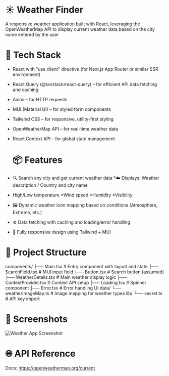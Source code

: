# ☀️ Weather Finder
A responsive weather application built with React, leveraging the OpenWeatherMap API to display current weather data based on the city name entered by the user

# 🔧 Tech Stack
* React with "use client" directive (for Next.js App Router or similar SSR environment)
* React Query (@tanstack/react-query) – for efficient API data fetching and caching
* Axios – for HTTP requests
* MUI (Material UI) – for styled form components
* Tailwind CSS – for responsive, utility-first styling
* OpenWeatherMap API – for real-time weather data
* React Context API – for global state management

  
  # 📦 Features
* 🔍 Search any city and get current weather data
*☁️ Displays: Weather description / Country and city name
* High/Low temperature
*Wind speed
*Humidity
*Visibility
* 🖼 Dynamic weather icon mapping based on conditions (Atmosphere, Extreme, etc.)
* ⚙️ Data fetching with caching and loading/error handling
* 📱 Fully responsive design using Tailwind + MUI


# 🧩 Project Structure 
components/
├── Main.tsx            # Entry component with layout and state
├── SearchField.tsx     # MUI input field
├── Button.tsx          # Search button (assumed)
├── WeatherDetails.tsx  # Main weather display logic
├── ContextProvider.tsx # Context API setup
├── Loading.tsx         # Spinner component
├── Error.tsx           # Error handling UI
data/
└── weatherImageMap.ts  # Image mapping for weather types
lib/
└── secret.ts           # API key import


# 📸 Screenshots
![Weather App Screenshot](./public/weather-preview.png)

# 🌐 API Reference
Docs: https://openweathermap.org/current
